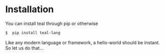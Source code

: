 # Installation

You can install teal through pip or otherwise

``` bash
$  pip install teal-lang
```

Like any modern language or framework, a hello-world should be instant. So let us do that... 
